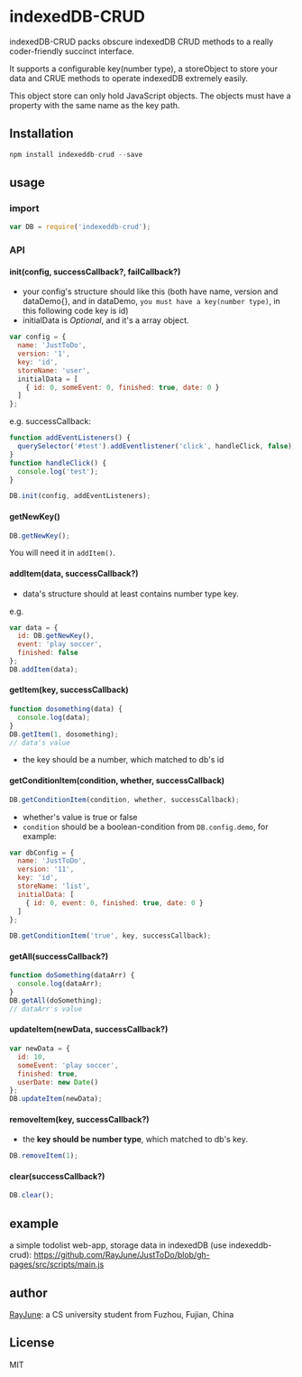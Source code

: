 # indexedDB-CRUD

indexedDB-CRUD packs obscure indexedDB CRUD methods to a really coder-friendly succinct interface.

It supports a configurable key(number type), a storeObject to store your data and CRUE methods to operate indexedDB extremely easily.

This object store can only hold JavaScript objects. The objects must have a property with the same name as the key path.

## Installation

```javascript
npm install indexeddb-crud --save
```

## usage

### import

```javascript
var DB = require('indexeddb-crud');
```

### API

#### init(config, successCallback?, failCallback?)

* your config's structure should like this (both have name, version and dataDemo{}, and in dataDemo, `you must have a key(number type)`, in this following code key is id)
* initialData is *Optional*, and it's a array object.

```javascript
var config = {  
  name: 'JustToDo',
  version: '1',
  key: 'id',
  storeName: 'user',
  initialData = [
    { id: 0, someEvent: 0, finished: true, date: 0 }
  ]
};
```

e.g. successCallback:

```javascript
function addEventListeners() {
  querySelector('#test').addEventlistener('click', handleClick, false);
}
function handleClick() {
  console.log('test');
}

DB.init(config, addEventListeners);
```

#### getNewKey()

```javascript
DB.getNewKey();
```

You will need it in `addItem()`.

#### addItem(data, successCallback?)

* data's structure should at least contains number type key.

e.g.

```javascript
var data = { 
  id: DB.getNewKey(), 
  event: 'play soccer', 
  finished: false 
};
DB.addItem(data);
```

#### getItem(key, successCallback)

```javascript
function dosomething(data) {
  console.log(data);
}
DB.getItem(1, dosomething);
// data's value
```

* the key should be a number, which matched to db's id

#### getConditionItem(condition, whether, successCallback)

```javascript
DB.getConditionItem(condition, whether, successCallback);
```

* whether's value is true or false
* `condition` should be a boolean-condition from `DB.config.demo`, for example:

```javascript
var dbConfig = {
  name: 'JustToDo',
  version: '11',
  key: 'id',
  storeName: 'list',
  initialData: [
    { id: 0, event: 0, finished: true, date: 0 }
  ]
};

DB.getConditionItem('true', key, successCallback);
```

#### getAll(successCallback?)

```javascript
function doSomething(dataArr) {
  console.log(dataArr);
}
DB.getAll(doSomething);
// dataArr's value
```

#### updateItem(newData, successCallback?)

```javascript
var newData = {
  id: 10,
  someEvent: 'play soccer',
  finished: true,
  userDate: new Date()
};
DB.updateItem(newData);
```

#### removeItem(key, successCallback?)

* the **key should be number type**, which matched to db's key.

```javascript
DB.removeItem(1);
```

#### clear(successCallback?)

```javascript
DB.clear();
```

## example

a simple todolist web-app, storage data in indexedDB (use indexeddb-crud): https://github.com/RayJune/JustToDo/blob/gh-pages/src/scripts/main.js

## author

[RayJune](http://rayjune.xyz/about): a CS university student from Fuzhou, Fujian, China

## License

MIT